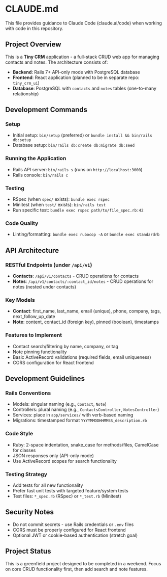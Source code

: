 # CLAUDE.md

This file provides guidance to Claude Code (claude.ai/code) when working with code in this repository.

## Project Overview

This is a **Tiny CRM** application - a full-stack CRUD web app for managing contacts and notes. The architecture consists of:
- **Backend**: Rails 7+ API-only mode with PostgreSQL database
- **Frontend**: React application (planned to be in separate repo: `tiny_crm_ui`)
- **Database**: PostgreSQL with `contacts` and `notes` tables (one-to-many relationship)

## Development Commands

### Setup
- Initial setup: `bin/setup` (preferred) or `bundle install && bin/rails db:setup`
- Database setup: `bin/rails db:create db:migrate db:seed`

### Running the Application
- Rails API server: `bin/rails s` (runs on `http://localhost:3000`)
- Rails console: `bin/rails c`

### Testing
- RSpec (when `spec/` exists): `bundle exec rspec`
- Minitest (when `test/` exists): `bin/rails test`
- Run specific test: `bundle exec rspec path/to/file_spec.rb:42`

### Code Quality
- Linting/formatting: `bundle exec rubocop -A` or `bundle exec standardrb`

## API Architecture

### RESTful Endpoints (under `/api/v1`)
- **Contacts**: `/api/v1/contacts` - CRUD operations for contacts
- **Notes**: `/api/v1/contacts/:contact_id/notes` - CRUD operations for notes (nested under contacts)

### Key Models
- **Contact**: first_name, last_name, email (unique), phone, company, tags, next_follow_up_date
- **Note**: content, contact_id (foreign key), pinned (boolean), timestamps

### Features to Implement
- Contact search/filtering by name, company, or tag
- Note pinning functionality
- Basic ActiveRecord validations (required fields, email uniqueness)
- CORS configuration for React frontend

## Development Guidelines

### Rails Conventions
- Models: singular naming (e.g., `Contact`, `Note`)
- Controllers: plural naming (e.g., `ContactsController`, `NotesController`)
- Services: place in `app/services/` with verb-based naming
- Migrations: timestamped format `YYYYMMDDHHMMSS_description.rb`

### Code Style
- Ruby: 2-space indentation, snake_case for methods/files, CamelCase for classes
- JSON responses only (API-only mode)
- Use ActiveRecord scopes for search functionality

### Testing Strategy
- Add tests for all new functionality
- Prefer fast unit tests with targeted feature/system tests
- Test files: `*_spec.rb` (RSpec) or `*_test.rb` (Minitest)

## Security Notes
- Do not commit secrets - use Rails credentials or `.env` files
- CORS must be properly configured for React frontend
- Optional JWT or cookie-based authentication (stretch goal)

## Project Status
This is a greenfield project designed to be completed in a weekend. Focus on core CRUD functionality first, then add search and note features.